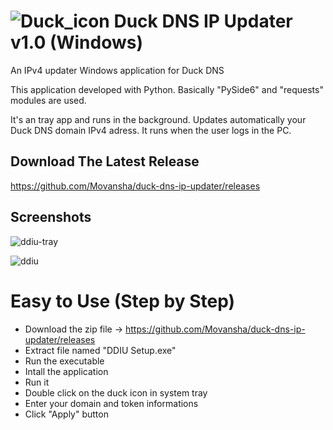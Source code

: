 # ![Duck_icon](https://github.com/user-attachments/assets/c7a2ab4a-8b32-4b1c-98ac-9e20f736e4e1) Duck DNS IP Updater v1.0 (Windows)
An IPv4 updater Windows application for Duck DNS

This application developed with Python.
Basically "PySide6" and "requests" modules are used.

It's an tray app and runs in the background. Updates automatically your Duck DNS domain IPv4 adress.
It runs when the user logs in the PC.


## Download The Latest Release
https://github.com/Movansha/duck-dns-ip-updater/releases

## Screenshots
![ddiu-tray](https://github.com/user-attachments/assets/e96b2a8c-bbf8-41d3-8c1b-90c32e58d0be)

![ddiu](https://github.com/user-attachments/assets/09a311c8-cc36-4173-a27e-fecf3ad65a37)


# Easy to Use (Step by Step)
- Download the zip file -> https://github.com/Movansha/duck-dns-ip-updater/releases
- Extract file named "DDIU Setup.exe"
- Run the executable
- Intall the application
- Run it
- Double click on the duck icon in system tray
- Enter your domain and token informations
- Click "Apply" button
#
